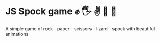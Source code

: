 # JS Spock game ✊ 🖐 ✌ 🤏 🖖

A simple game of rock - paper - scissors - lizard - spock with beautiful animations


